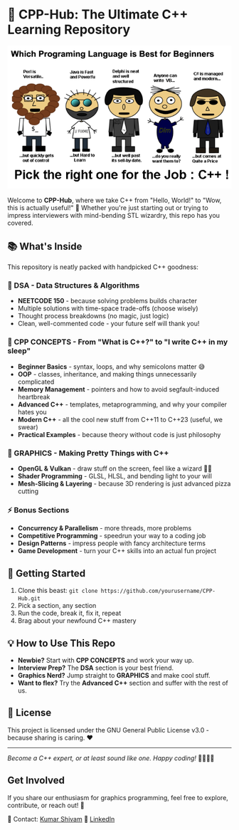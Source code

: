 # 🚀 CPP-Hub: The Ultimate C++ Learning Repository

<img src="/GRAPHICS/Theory/Assets/fun.png" alt="CPP" width="800" />


Welcome to **CPP-Hub**, where we take C++ from "Hello, World!" to "Wow, this is actually useful!" 🎉 Whether you're just starting out or trying to impress interviewers with mind-bending STL wizardry, this repo has you covered.

## 📚 What's Inside

This repository is neatly packed with handpicked C++ goodness:

### 🧠 DSA - Data Structures & Algorithms
- **NEETCODE 150** - because solving problems builds character
- Multiple solutions with time-space trade-offs (choose wisely)
- Thought process breakdowns (no magic, just logic)
- Clean, well-commented code - your future self will thank you!

### 📘 CPP CONCEPTS - From "What is C++?" to "I write C++ in my sleep"  
- **Beginner Basics** - syntax, loops, and why semicolons matter 😅
- **OOP** - classes, inheritance, and making things unnecessarily complicated
- **Memory Management** - pointers and how to avoid segfault-induced heartbreak
- **Advanced C++** - templates, metaprogramming, and why your compiler hates you
- **Modern C++** - all the cool new stuff from C++11 to C++23 (useful, we swear)
- **Practical Examples** - because theory without code is just philosophy

### 🎨 GRAPHICS - Making Pretty Things with C++
- **OpenGL & Vulkan** - draw stuff on the screen, feel like a wizard 🧙‍♂️
- **Shader Programming** - GLSL, HLSL, and bending light to your will
- **Mesh-Slicing & Layering** - because 3D rendering is just advanced pizza cutting

### ⚡ Bonus Sections
- **Concurrency & Parallelism** - more threads, more problems
- **Competitive Programming** - speedrun your way to a coding job
- **Design Patterns** - impress people with fancy architecture terms
- **Game Development** - turn your C++ skills into an actual fun project

## 🚦 Getting Started

1. Clone this beast: `git clone https://github.com/yourusername/CPP-Hub.git`
2. Pick a section, any section
3. Run the code, break it, fix it, repeat
4. Brag about your newfound C++ mastery

## 💡 How to Use This Repo
- **Newbie?** Start with **CPP CONCEPTS** and work your way up.
- **Interview Prep?** The **DSA** section is your best friend.
- **Graphics Nerd?** Jump straight to **GRAPHICS** and make cool stuff.
- **Want to flex?** Try the **Advanced C++** section and suffer with the rest of us.

## 📝 License
This project is licensed under the GNU General Public License v3.0 - because sharing is caring. ❤️

---

*Become a C++ expert, or at least sound like one. Happy coding!* 👨‍💻👩‍💻

## Get Involved
If you share our enthusiasm for graphics programming, feel free to explore, contribute, or reach out! 🚀  

📧 Contact: [Kumar Shivam](mailto:shivam.pragati3299@gmail.com)
📌 [LinkedIn](https://www.linkedin.com/in/kumar-shivam-b8b196258/)
